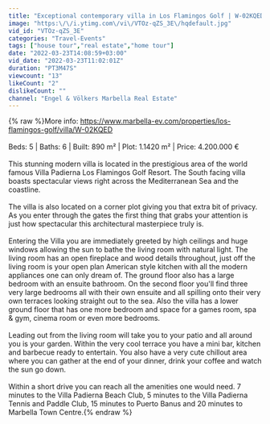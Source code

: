 ```yaml
---
title: "Exceptional contemporary villa in Los Flamingos Golf | W-02KQED | Engel & Völkers Marbella"
image: "https:\/\/i.ytimg.com\/vi\/VTOz-qZS_3E\/hqdefault.jpg"
vid_id: "VTOz-qZS_3E"
categories: "Travel-Events"
tags: ["house tour","real estate","home tour"]
date: "2022-03-23T14:08:59+03:00"
vid_date: "2022-03-23T11:02:01Z"
duration: "PT3M47S"
viewcount: "13"
likeCount: "2"
dislikeCount: ""
channel: "Engel & Völkers Marbella Real Estate"
---
```

{% raw %}More info: <a rel="nofollow" target="blank" href="https://www.marbella-ev.com/properties/los-flamingos-golf/villa/W-02KQED">https://www.marbella-ev.com/properties/los-flamingos-golf/villa/W-02KQED</a><br /><br />Beds: 5 | Baths: 6 | Built: 890 m² | Plot: 1.1420 m² | Price: 4.200.000 €<br /><br />This stunning modern villa is located in the prestigious area of the world famous Villa Padierna Los Flamingos Golf Resort. The South facing villa boasts spectacular views right across the Mediterranean Sea and the coastline. <br /><br />The villa is also located on a corner plot giving you that extra bit of privacy. As you enter through the gates the first thing that grabs your attention is just how spectacular this architectural masterpiece truly is. <br /><br />Entering the Villa you are immediately greeted by high ceilings and huge windows allowing the sun to bathe the living room with natural light. The living room has an open fireplace and wood details throughout, just off the living room is your open plan American style kitchen with all the modern appliances one can only dream of. The ground floor also has a large bedroom with an ensuite bathroom. On the second floor you'll find three very large bedrooms all with their own ensuite and all spilling onto their very own terraces looking straight out to the sea. Also the villa has a lower ground floor that has one more bedroom and space for a games room, spa &amp; gym, cinema room or even more bedrooms. <br /><br />Leading out from the living room will take you to your patio and all around you is your garden. Within the very cool terrace you have a mini bar, kitchen and barbecue ready to entertain. You also have a very cute chillout area where you can gather at the end of your dinner, drink your coffee and watch the sun go down. <br /><br />Within a short drive you can reach all the amenities one would need. 7 minutes to the Villa Padierna Beach Club, 5 minutes to the Villa Padierna Tennis and Paddle Club, 15 minutes to Puerto Banus and 20 minutes to Marbella Town Centre.{% endraw %}
